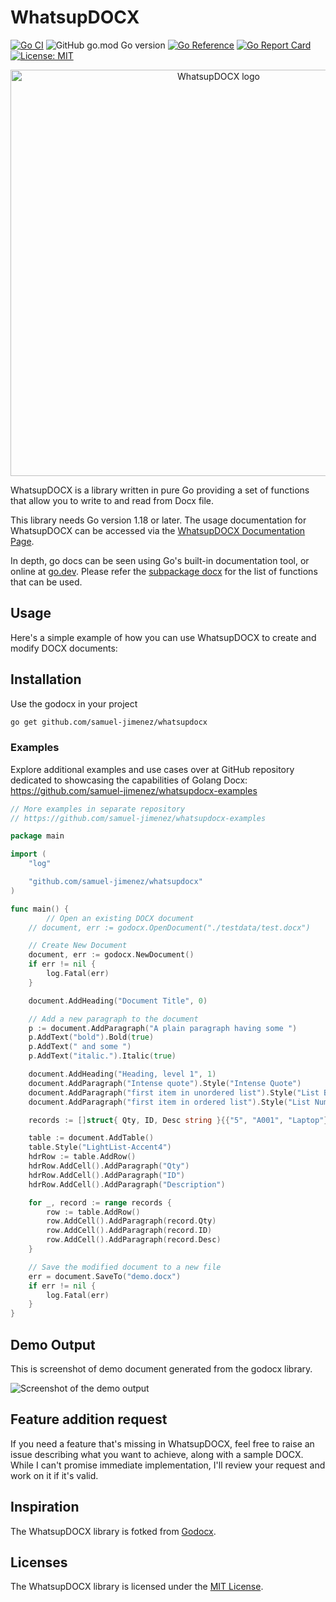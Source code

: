 # WhatsupDOCX

[![Go CI](https://github.com/samuel-jimenez/whatsupdocx/actions/workflows/go.yml/badge.svg)](https://github.com/samuel-jimenez/whatsupdocx/actions/workflows/go.yml) ![GitHub go.mod Go version](https://img.shields.io/github/go-mod/go-version/gomutex/godocx) [![Go Reference](https://pkg.go.dev/badge/github.com/samuel-jimenez/whatsupdocx.svg)](https://pkg.go.dev/github.com/samuel-jimenez/whatsupdocx)
 [![Go Report Card](https://goreportcard.com/badge/github.com/samuel-jimenez/whatsupdocx)](https://goreportcard.com/report/github.com/samuel-jimenez/whatsupdocx) [![License: MIT](https://img.shields.io/badge/License-MIT-blue.svg)](https://opensource.org/licenses/MIT)


<p align="center"><img width="650" src="./godocx.png" alt="WhatsupDOCX logo"></p>


WhatsupDOCX is a library written in pure Go providing a set of functions that allow you to write to and read from Docx file. 

This library needs Go version 1.18 or later. The usage documentation for WhatsupDOCX can be accessed via the [WhatsupDOCX Documentation Page](https://gomutex.github.io/godocx). 

In depth, go docs can be seen using Go's built-in documentation tool, or online at [go.dev](https://pkg.go.dev/github.com/samuel-jimenez/whatsupdocx). Please refer the [subpackage docx](https://pkg.go.dev/github.com/samuel-jimenez/whatsupdocx/docx) for the list of functions that can be used.


## Usage
Here's a simple example of how you can use WhatsupDOCX to create and modify DOCX documents:

## Installation
Use the godocx in your project
```bash
go get github.com/samuel-jimenez/whatsupdocx
```


### Examples
Explore additional examples and use cases over at GitHub repository dedicated to showcasing the capabilities of Golang Docx:
https://github.com/samuel-jimenez/whatsupdocx-examples


```go
// More examples in separate repository
// https://github.com/samuel-jimenez/whatsupdocx-examples

package main

import (
	"log"

	"github.com/samuel-jimenez/whatsupdocx"
)

func main() {
		// Open an existing DOCX document
	// document, err := godocx.OpenDocument("./testdata/test.docx")

	// Create New Document
	document, err := godocx.NewDocument()
	if err != nil {
		log.Fatal(err)
	}

	document.AddHeading("Document Title", 0)

	// Add a new paragraph to the document
	p := document.AddParagraph("A plain paragraph having some ")
	p.AddText("bold").Bold(true)
	p.AddText(" and some ")
	p.AddText("italic.").Italic(true)

	document.AddHeading("Heading, level 1", 1)
	document.AddParagraph("Intense quote").Style("Intense Quote")
	document.AddParagraph("first item in unordered list").Style("List Bullet")
	document.AddParagraph("first item in ordered list").Style("List Number")

	records := []struct{ Qty, ID, Desc string }{{"5", "A001", "Laptop"}, {"10", "B202", "Smartphone"}, {"2", "E505", "Smartwatch"}}

	table := document.AddTable()
	table.Style("LightList-Accent4")
	hdrRow := table.AddRow()
	hdrRow.AddCell().AddParagraph("Qty")
	hdrRow.AddCell().AddParagraph("ID")
	hdrRow.AddCell().AddParagraph("Description")

	for _, record := range records {
		row := table.AddRow()
		row.AddCell().AddParagraph(record.Qty)
		row.AddCell().AddParagraph(record.ID)
		row.AddCell().AddParagraph(record.Desc)
	}

	// Save the modified document to a new file
	err = document.SaveTo("demo.docx")
	if err != nil {
		log.Fatal(err)
	}
}
```

## Demo Output

This is screenshot of demo document generated from the godocx library. 

![Screenshot of the demo output](https://github.com/samuel-jimenez/whatsupdocx-examples/raw/main/demo.png)


## Feature addition request

If you need a feature that's missing in WhatsupDOCX, feel free to raise an issue describing what you want to achieve, along with a sample DOCX. While I can't promise immediate implementation, I'll review your request and work on it if it's valid.


## Inspiration

The WhatsupDOCX library is fotked from [Godocx](https://github.com/gomutex/godocx).

## Licenses

The WhatsupDOCX library is licensed under the [MIT License](https://opensource.org/licenses/MIT).
